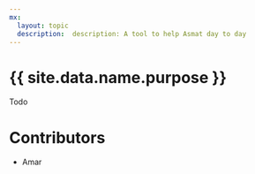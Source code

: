 ```yaml
---
mx:
  layout: topic
  description:  description: A tool to help Asmat day to day
---
```




# {{ site.data.name.purpose }}
Todo


# Contributors
- Amar

